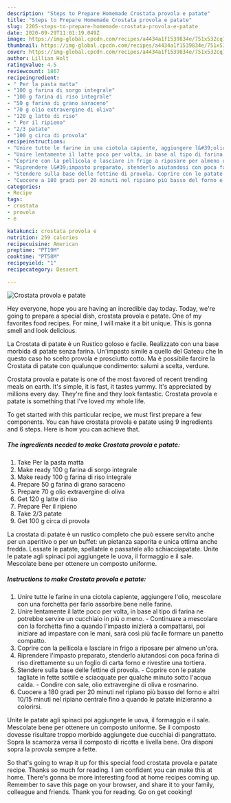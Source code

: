 ```yaml
---
description: "Steps to Prepare Homemade Crostata provola e patate"
title: "Steps to Prepare Homemade Crostata provola e patate"
slug: 2205-steps-to-prepare-homemade-crostata-provola-e-patate
date: 2020-09-29T11:01:19.049Z
image: https://img-global.cpcdn.com/recipes/a4434a1f1539834e/751x532cq70/crostata-provola-e-patate-recipe-main-photo.jpg
thumbnail: https://img-global.cpcdn.com/recipes/a4434a1f1539834e/751x532cq70/crostata-provola-e-patate-recipe-main-photo.jpg
cover: https://img-global.cpcdn.com/recipes/a4434a1f1539834e/751x532cq70/crostata-provola-e-patate-recipe-main-photo.jpg
author: Lillian Holt
ratingvalue: 4.5
reviewcount: 1867
recipeingredient:
- " Per la pasta matta"
- "100 g farina di sorgo integrale"
- "100 g farina di riso integrale"
- "50 g farina di grano saraceno"
- "70 g olio extravergine di oliva"
- "120 g latte di riso"
- " Per il ripieno"
- "2/3 patate"
- "100 g circa di provola"
recipeinstructions:
- "Unire tutte le farine in una ciotola capiente, aggiungere l&#39;olio, mescolare con una forchetta per farlo assorbire bene nelle farine."
- "Unire lentamente il latte poco per volta, in base al tipo di farina ne potrebbe servire un cucchiaio in più o meno. Continuare a mescolare con la forchetta fino a quando l&#39;impasto inizierà a compattarsi, poi iniziare ad impastare con le mani, sarà così più facile formare un panetto compatto."
- "Coprire con la pellicola e lasciare in frigo a riposare per almeno un&#39;ora."
- "Riprendere l&#39;impasto preparato, stenderlo aiutandosi con poca farina di riso direttamente su un foglio di carta forno e rivestire una tortiera."
- "Stendere sulla base delle fettine di provola. Coprire con le patate tagliate in fette sottile e sciacquate per qualche minuto sotto l&#39;acqua calda. Condire con sale, olio extravergine di oliva e rosmarino."
- "Cuocere a 180 gradi per 20 minuti nel ripiano più basso del forno e altri 10/15 minuti nel ripiano centrale fino a quando le patate inizieranno a colorirsi."
categories:
- Recipe
tags:
- crostata
- provola
- e

katakunci: crostata provola e 
nutrition: 259 calories
recipecuisine: American
preptime: "PT19M"
cooktime: "PT58M"
recipeyield: "1"
recipecategory: Dessert

---
```



![Crostata provola e patate](https://img-global.cpcdn.com/recipes/a4434a1f1539834e/751x532cq70/crostata-provola-e-patate-recipe-main-photo.jpg)

Hey everyone, hope you are having an incredible day today. Today, we're going to prepare a special dish, crostata provola e patate. One of my favorites food recipes. For mine, I will make it a bit unique. This is gonna smell and look delicious.

La Crostata di patate è un Rustico goloso e facile. Realizzato con una base morbida di patate senza farina. Un&#39;impasto simile a quello del Gateau che In questo caso ho scelto provola e prosciutto cotto. Ma è possibile farcire la Crostata di patate con qualunque condimento: salumi a scelta, verdure.

Crostata provola e patate is one of the most favored of recent trending meals on earth. It's simple, it is fast, it tastes yummy. It's appreciated by millions every day. They're fine and they look fantastic. Crostata provola e patate is something that I've loved my whole life.


To get started with this particular recipe, we must first prepare a few components. You can have crostata provola e patate using 9 ingredients and 6 steps. Here is how you can achieve that.

<!--inarticleads1-->

##### The ingredients needed to make Crostata provola e patate:

1. Take  Per la pasta matta
1. Make ready 100 g farina di sorgo integrale
1. Make ready 100 g farina di riso integrale
1. Prepare 50 g farina di grano saraceno
1. Prepare 70 g olio extravergine di oliva
1. Get 120 g latte di riso
1. Prepare  Per il ripieno
1. Take 2/3 patate
1. Get 100 g circa di provola


La crostata di patate è un rustico completo che può essere servito anche per un aperitivo o per un buffet: un pietanza saporita e unica ottima anche fredda. Lessate le patate, spellatele e passatele allo schiacciapatate. Unite le patate agli spinaci poi aggiungete le uova, il formaggio e il sale. Mescolate bene per ottenere un composto uniforme. 

<!--inarticleads2-->

##### Instructions to make Crostata provola e patate:

1. Unire tutte le farine in una ciotola capiente, aggiungere l&#39;olio, mescolare con una forchetta per farlo assorbire bene nelle farine.
1. Unire lentamente il latte poco per volta, in base al tipo di farina ne potrebbe servire un cucchiaio in più o meno. - Continuare a mescolare con la forchetta fino a quando l&#39;impasto inizierà a compattarsi, poi iniziare ad impastare con le mani, sarà così più facile formare un panetto compatto.
1. Coprire con la pellicola e lasciare in frigo a riposare per almeno un&#39;ora.
1. Riprendere l&#39;impasto preparato, stenderlo aiutandosi con poca farina di riso direttamente su un foglio di carta forno e rivestire una tortiera.
1. Stendere sulla base delle fettine di provola. - Coprire con le patate tagliate in fette sottile e sciacquate per qualche minuto sotto l&#39;acqua calda. - Condire con sale, olio extravergine di oliva e rosmarino.
1. Cuocere a 180 gradi per 20 minuti nel ripiano più basso del forno e altri 10/15 minuti nel ripiano centrale fino a quando le patate inizieranno a colorirsi.


Unite le patate agli spinaci poi aggiungete le uova, il formaggio e il sale. Mescolate bene per ottenere un composto uniforme. Se il composto dovesse risultare troppo morbido aggiungete due cucchiai di pangrattato. Sopra la scamorza versa il composto di ricotta e livella bene. Ora disponi sopra la provola sempre a fette. 

So that's going to wrap it up for this special food crostata provola e patate recipe. Thanks so much for reading. I am confident you can make this at home. There's gonna be more interesting food at home recipes coming up. Remember to save this page on your browser, and share it to your family, colleague and friends. Thank you for reading. Go on get cooking!
